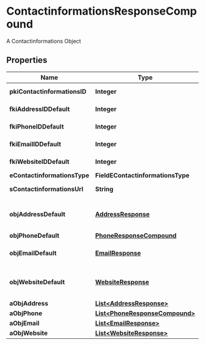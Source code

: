 

# ContactinformationsResponseCompound

A Contactinformations Object

## Properties

| Name | Type | Description | Notes |
|------------ | ------------- | ------------- | -------------|
|**pkiContactinformationsID** | **Integer** | The unique ID of the Contactinformations |  |
|**fkiAddressIDDefault** | **Integer** | The unique ID of the Address |  [optional] |
|**fkiPhoneIDDefault** | **Integer** | The unique ID of the Phone. |  [optional] |
|**fkiEmailIDDefault** | **Integer** | The unique ID of the Email |  [optional] |
|**fkiWebsiteIDDefault** | **Integer** | The unique ID of the Website Default |  [optional] |
|**eContactinformationsType** | **FieldEContactinformationsType** |  |  |
|**sContactinformationsUrl** | **String** | The url of the Contactinformations |  [optional] |
|**objAddressDefault** | [**AddressResponse**](AddressResponse.md) | An Address Object and children to create a complete structure |  [optional] |
|**objPhoneDefault** | [**PhoneResponseCompound**](PhoneResponseCompound.md) |  |  [optional] |
|**objEmailDefault** | [**EmailResponse**](EmailResponse.md) | An Email Object and children to create a complete structure |  [optional] |
|**objWebsiteDefault** | [**WebsiteResponse**](WebsiteResponse.md) | A Website Object and children to create a complete structure |  [optional] |
|**aObjAddress** | [**List&lt;AddressResponse&gt;**](AddressResponse.md) |  |  |
|**aObjPhone** | [**List&lt;PhoneResponseCompound&gt;**](PhoneResponseCompound.md) |  |  |
|**aObjEmail** | [**List&lt;EmailResponse&gt;**](EmailResponse.md) |  |  |
|**aObjWebsite** | [**List&lt;WebsiteResponse&gt;**](WebsiteResponse.md) |  |  |



